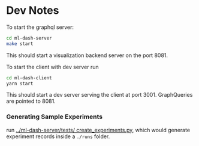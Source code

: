 # Dev Notes

To start the graphql server:

```bash
cd ml-dash-server
make start
```

This should start a visualization backend server on the port 8081.

To start the client with dev server run

```bash
cd ml-dash-client
yarn start
```

This should start a dev server serving the client at port 3001. GraphQueries are pointed to 8081.

### Generating Sample Experiments

run [../ml-dash-server/tests/ create_experiments.py](../server/tests/create_experiments.py), which 
would generate experiment records inside a `./runs` folder.
